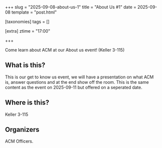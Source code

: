 +++
slug = "2025-09-08-about-us-1"
title = "About Us #1"
date = 2025-09-08
template = "post.html"

[taxonomies]
tags = []

[extra]
ztime = "17:00"


+++

Come learn about ACM at our About us event! (Keller 3-115)

<!-- more -->

## What is this?

This is our get to know us event, we will have a presentation on what ACM is, answer questions and
at the end show off the room. This is the same content as the event on 2025-09-11 but offered on a seperated date.

## Where is this?

Keller 3-115

## Organizers
ACM Officers.
